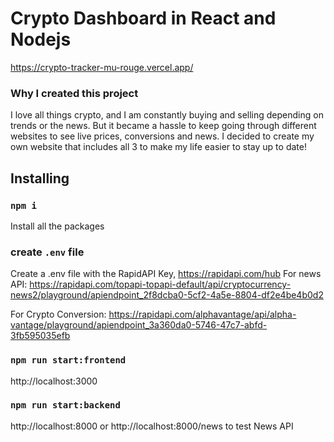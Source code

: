 # Crypto Dashboard in React and Nodejs
https://crypto-tracker-mu-rouge.vercel.app/

### Why I created this project 
I love all things crypto, and I am constantly buying and selling depending on trends or the news. But it became a hassle to keep going through different websites to see live prices, conversions and news. I decided to create my own website that includes all 3 to make my life easier to stay up to date!


## Installing 

### `npm i`

Install all the packages

### create `.env` file

Create a .env file with the RapidAPI Key, https://rapidapi.com/hub
For news API: https://rapidapi.com/topapi-topapi-default/api/cryptocurrency-news2/playground/apiendpoint_2f8dcba0-5cf2-4a5e-8804-df2e4be4b0d2

For Crypto Conversion: https://rapidapi.com/alphavantage/api/alpha-vantage/playground/apiendpoint_3a360da0-5746-47c7-abfd-3fb595035efb

### `npm run start:frontend`

http://localhost:3000

### `npm run start:backend`

http://localhost:8000 or http://localhost:8000/news to test News API
